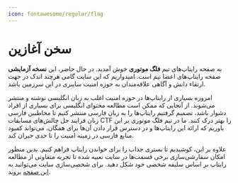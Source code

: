 ```yaml
---
icon: fontawesome/regular/flag 
---
```


# سخن آغازین
به صفحه رایتاپ‌های تیم **فلگ موتوری** خوش آمدید. 
در حال حاضر، این **نسخه آزمایشی** صفحه رایتاپ‌های اعضا تیم است. امیدواریم که این سایت گامی هرچند اندک در جهت ارتقاء دانش و آگاهی علاقه‌مندان به حوزه امنیت سایبری در این سرزمین باشد.

امروزه بسیاری از رایتاپ‌ها در حوزه امنیت اغلب به زبان انگلیسی نوشته و منتشر می‌شوند. از آنجایی که ممکن است مطالعه محتوای انگلیسی  برای بسیاری از افراد دشوار باشد، تصمیم گرفتیم رایتاپ‌ها را به زبان فارسی منتشر کنیم تا مخاطبین فارسی زبان فرایند حل چالش‌های مسابقات CTF را بهتر درک کنند. ما در تیم فلگ موتوری بر این باوریم که ارائه این رایتاپ‌ها و در دسترس قرار دادن آن‌ها برای همگان، می‌تواند کمبود منابع فارسی در زمینه امنیت را تا حدی جبران کند.

علاوه بر این، کوشیدیم تا بستری جذاب را برای خواندن رایتاپ فراهم کنیم. بدین منظور امکان سفارشی‌سازی برخی قسمت‌ها در سایت تعبیه شده تا  تجربه متفاوتی از مطالعه رایتاپ بر اساس سلیقه شخصی خود شکل دهید. برای شخصی‌سازی سایت می‌توانید به [این صفحه](getStarted/customization.md) بروید.

